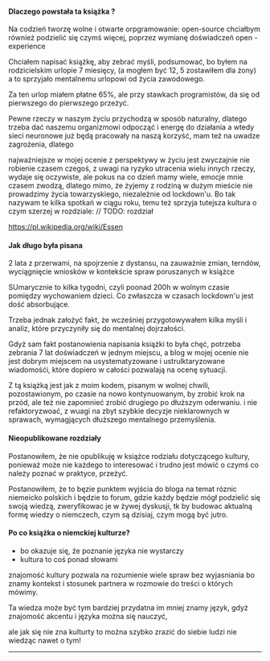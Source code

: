 #### Dlaczego powstała ta książka ?

Na codzień tworzę wolne i otwarte orpgramowanie: open-source
chciałbym również podzielić się czymś więcej, poprzez wymianę doświadczeń open - experience

Chciałem napisać książkę, aby zebrać myśli, podsumować, bo byłem na rodzicielskim urlopie 7 miesięcy, (a mogłem być 12, 5 zostawiłem dla żony) a to sprzyjało mentalnemu urlopowi od życia zawodowego.

Za ten urlop miałem płatne 65%, ale przy stawkach programistów, da się od pierwszego do pierwszego przeżyć.

Pewne rzeczy w naszym życiu przychodzą w sposób naturalny, dlatego trzeba dać naszemu organizmowi odpocząć i energę do działania a wtedy sieci neuronowe już będą pracowały na naszą korzyść, mam też na uwadze zagrożenia, dlatego

najważniejsze w mojej ocenie z perspektywy w życiu jest zwyczajnie nie robienie czasem czegoś, 
z uwagi na ryzyko utracenia wielu innych rzeczy, wydaje się oczywiste, ale pokus na co dzień mamy wiele, emocje mnie czasem zwodzą, 
dlatego mimo, że żyjemy z rodziną w dużym mieście nie prowadzimy życia towarzyskiego, niezależnie od lockdown'u.
Bo tak nazywam te kilka spotkań w ciągu roku, temu też sprzyja tutejsza kultura o czym szerzej w rozdziale:
// TODO: rozdział

https://pl.wikipedia.org/wiki/Essen


#### Jak długo była pisana

2 lata z przerwami, na spojrzenie z dystansu,
na zauważnie zmian, terndów, wyciągnięcie wniosków w kontekście spraw poruszanych w książce

SUmarycznie to kilka tygodni, czyli poonad 200h
w wolnym czasie pomiędzy wychowaniem dzieci.
Co zwłaszcza w czasach lockdown'u jest dość absorbujące.

Trzeba jednak założyć fakt, że wcześniej przygotowywałem kilka myśli i analiz, które przyczyniły się do mentalnej dojrzałości.

Gdyż sam fakt postanowienia napisania książki to była chęć, potrzeba zebrania 7 lat doświadczeń w jednym miejscu,
a blog w mojej ocenie nie jest dobrym miejscem na usystematyzowane i ustrulktaryzowane wiadomośći, które dopiero w całości
pozwalają na ocenę sytuacji.

Z tą książką jest jak z moim kodem, pisanym w wolnej chwili, pozostawionym, po czasie na nowo kontynuowanym, by zrobić krok na przód, ale też nie zapomnieć zrobić drugiego po dłuższym oderwaniu.
i nie refaktoryzwoać, z wuagi na zbyt szybkie decyzje nieklarownych w sprawach, wymagjących dłuższego mentalnego przemyślenia.




#### Nieopublikowane rozdziały

Postanowiłem, że nie opublikuję w książce rodziału dotyczącego kultury, 
ponieważ może nie każdego to interesować i trudno jest mówić o czymś co należy poznać w praktyce, 
przeżyć.

Postanowiłem, że to bęzie punktem wyjścia do bloga na temat róznic niemeicko polskich
i będzie to forum, gdzie każdy będzie mógł podzielić się swoją wiedzą, zweryfikowac je 
w żywej dyskusji, tk by budowac aktualną formę wiedzy o niemczech, czym są dzisiaj, czym 
mogą być jutro.



#### Po co książka o niemckiej kulturze?

+ bo okazuje się, że poznanie języka nie wystarczy
+ kultura to coś ponad słowami

znajomość kultury pozwala na rozumienie wiele spraw bez wyjasniania
bo znamy kontekst i stosunek partnera w rozmowie do treści o których mówimy.

Ta wiedza może być tym bardziej przydatna im mniej znamy język, gdyż znajomość akcentu i języka można się nauczyć,

ale jak się nie zna kulturty to można szybko zrazić do siebie ludzi nie wiedząc nawet o tym!



-----

<!-- > [bohaterowie](bohaterowie.md) -->
